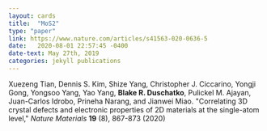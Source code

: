 ```yaml
---
layout: cards
title:  "MoS2"
type: "paper"
link: https://www.nature.com/articles/s41563-020-0636-5
date:   2020-08-01 22:57:45 -0400
date-text: May 27th, 2019
categories: jekyll publications
---
```


Xuezeng Tian, Dennis S. Kim, Shize Yang, Christopher J. Ciccarino, Yongji Gong, Yongsoo Yang, Yao Yang, __Blake R. Duschatko__, Pulickel M. Ajayan, Juan-Carlos Idrobo, Prineha Narang, and Jianwei Miao. "Correlating 3D crystal defects and electronic properties of 2D materials at the single-atom level," _Nature Materials_ __19__ (8), 867-873 (2020)

